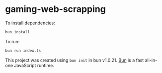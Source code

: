 # gaming-web-scrapping

To install dependencies:

```bash
bun install
```

To run:

```bash
bun run index.ts
```

This project was created using `bun init` in bun v1.0.21. [Bun](https://bun.sh) is a fast all-in-one JavaScript runtime.
